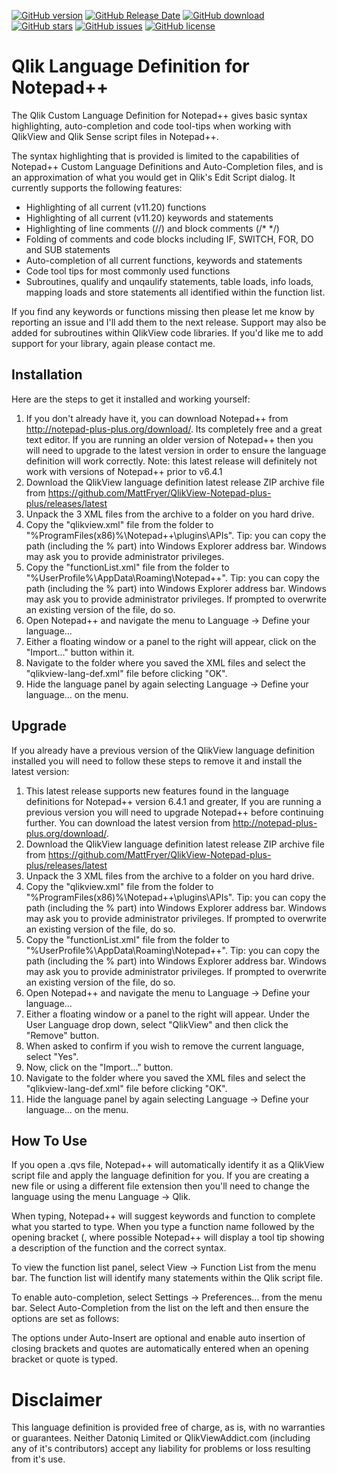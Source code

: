 [![GitHub version](https://img.shields.io/github/release/MattFryer/QlikView-Notepad-plus-plus.svg)](https://github.com/MattFryer/QlikView-Notepad-plus-plus/releases/latest)
[![GitHub Release Date](https://img.shields.io/github/release-date/MattFryer/QlikView-Notepad-plus-plus.svg)](https://github.com/MattFryer/QlikView-Notepad-plus-plus/releases/latest)
[![GitHub download](https://img.shields.io/github/downloads/MattFryer/QlikView-Notepad-plus-plus/total.svg)](https://github.com/MattFryer/QlikView-Notepad-plus-plus/releases/latest)
[![GitHub stars](https://img.shields.io/github/stars/MattFryer/QlikView-Notepad-plus-plus.svg)](https://github.com/MattFryer/QlikView-Notepad-plus-plus/stargazers)
[![GitHub issues](https://img.shields.io/github/issues/MattFryer/QlikView-Notepad-plus-plus.svg)](https://github.com/MattFryer/QlikView-Notepad-plus-plus/issues)
[![GitHub license](https://img.shields.io/github/license/MattFryer/QlikView-Notepad-plus-plus.svg)](https://github.com/MattFryer/QlikView-Notepad-plus-plus/blob/master/LICENSE)

# Qlik Language Definition for Notepad++

The Qlik Custom Language Definition for Notepad++ gives basic syntax highlighting, auto-completion and code tool-tips when working with QlikView and Qlik Sense script files in Notepad++.

The syntax highlighting that is provided is limited to the capabilities of Notepad++ Custom Language Definitions and Auto-Completion files, and is an approximation of what you would get in Qlik's Edit Script dialog. It currently supports the following features:

* Highlighting of all current (v11.20) functions 
* Highlighting of all current (v11.20) keywords and statements 
* Highlighting of line comments (//) and block comments (/* */) 
* Folding of comments and code blocks including IF, SWITCH, FOR, DO and SUB statements 
* Auto-completion of all current functions, keywords and statements 
* Code tool tips for most commonly used functions
* Subroutines, qualify and unqaulify statements, table loads, info loads, mapping loads and store statements all identified within the function list.

If you find any keywords or functions missing then please let me know by reporting an issue and I'll add them to the next release. Support may also be added for subroutines within QlikView code libraries. If you'd like me to add support for your library, again please contact me.


## Installation
Here are the steps to get it installed and working yourself:

1. If you don't already have it, you can download Notepad++ from http://notepad-plus-plus.org/download/. Its completely free and a great text editor. If you are running an older version of Notepad++ then you will need to upgrade to the latest version in order to ensure the language definition will work correctly. Note: this latest release will definitely not work with versions of Notepad++ prior to v6.4.1
2. Download the QlikView language definition latest release ZIP archive file from https://github.com/MattFryer/QlikView-Notepad-plus-plus/releases/latest
3. Unpack the 3 XML files from the archive to a folder on you hard drive. 
4. Copy the "qlikview.xml" file from the folder to "%ProgramFiles(x86)%\Notepad++\plugins\APIs\". Tip: you can copy the path (including the % part) into Windows Explorer address bar. Windows may ask you to provide administrator privileges. 
5. Copy the "functionList.xml" file from the folder to "%UserProfile%\AppData\Roaming\Notepad++\". Tip: you can copy the path (including the % part) into Windows Explorer address bar. Windows may ask you to provide administrator privileges. If prompted to overwrite an existing version of the file, do so. 
6. Open Notepad++ and navigate the menu to Language -> Define your language...
7. Either a floating window or a panel to the right will appear, click on the "Import..." button within it.
8. Navigate to the folder where you saved the XML files and select the "qlikview-lang-def.xml" file before clicking "OK".
9. Hide the language panel by again selecting Language -> Define your language... on the menu. 


## Upgrade
If you already have a previous version of the QlikView language definition installed you will need to follow these steps to remove it and install the latest version:

1. This latest release supports new features found in the language definitions for Notepad++ version 6.4.1 and greater, If you are running a previous version you will need to upgrade Notepad++ before continuing further. You can download the latest version from http://notepad-plus-plus.org/download/.
2. Download the QlikView language definition latest release ZIP archive file from https://github.com/MattFryer/QlikView-Notepad-plus-plus/releases/latest
3. Unpack the 3 XML files from the archive to a folder on you hard drive. 
4. Copy the "qlikview.xml" file from the folder to "%ProgramFiles(x86)%\Notepad++\plugins\APIs\". Tip: you can copy the path (including the % part) into Windows Explorer address bar. Windows may ask you to provide administrator privileges. If prompted to overwrite an existing version of the file, do so.
5. Copy the "functionList.xml" file from the folder to "%UserProfile%\AppData\Roaming\Notepad++\". Tip: you can copy the path (including the % part) into Windows Explorer address bar. Windows may ask you to provide administrator privileges. If prompted to overwrite an existing version of the file, do so.
6. Open Notepad++ and navigate the menu to Language -> Define your language...
7. Either a floating window or a panel to the right will appear. Under the User Language drop down, select "QlikView" and then click the "Remove" button.
8. When asked to confirm if you wish to remove the current language, select "Yes".
9. Now, click on the "Import..." button.
10. Navigate to the folder where you saved the XML files and select the "qlikview-lang-def.xml" file before clicking "OK".
11. Hide the language panel by again selecting Language -> Define your language... on the menu.


## How To Use
If you open a .qvs file, Notepad++ will automatically identify it as a QlikView script file and apply the language definition for you. If you are creating a new file or using a different file extension then you'll need to change the language using the menu Language -> Qlik.

When typing, Notepad++ will suggest keywords and function to complete what you started to type. When you type a function name followed by the opening bracket (, where possible Notepad++ will display a tool tip showing a description of the function and the correct syntax.

To view the function list panel, select View -> Function List from the menu bar. The function list will identify many statements within the Qlik script file.

To enable auto-completion, select Settings -> Preferences... from the menu bar. Select Auto-Completion from the list on the left and then ensure the options are set as follows:

The options under Auto-Insert are optional and enable auto insertion of closing brackets and quotes are automatically entered when an opening bracket or quote is typed.


Disclaimer
===============================================
This language definition is provided free of charge, as is, with no warranties or guarantees. Neither Datoniq Limited or QlikViewAddict.com (including any of it's contributors) accept any liability for problems or loss resulting from it's use. 
